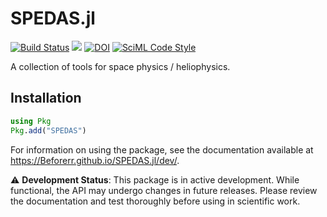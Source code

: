 # SPEDAS.jl

[![Build Status](https://github.com/Beforerr/SPEDAS.jl/actions/workflows/CI.yml/badge.svg?branch=main)](https://github.com/Beforerr/SPEDAS.jl/actions/workflows/CI.yml?query=branch%3Amain)
[![](https://img.shields.io/badge/docs-dev-blue.svg)](https://Beforerr.github.io/SPEDAS.jl/dev/)
[![DOI](https://zenodo.org/badge/923721479.svg)](https://doi.org/10.5281/zenodo.15181866)
[![SciML Code Style](https://img.shields.io/static/v1?label=code%20style&message=SciML&color=9558b2&labelColor=389826)](https://github.com/SciML/SciMLStyle)

A collection of tools for space physics / heliophysics.

## Installation

```julia
using Pkg
Pkg.add("SPEDAS")
```

For information on using the package, see the documentation available at https://Beforerr.github.io/SPEDAS.jl/dev/.

⚠️ **Development Status**: This package is in active development. While functional, the API may undergo changes in future releases. Please review the documentation and test thoroughly before using in scientific work.
